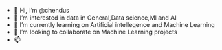 - 👋 Hi, I’m @chendus
- 👀 I’m interested in data in General,Data science,Ml and AI
- 🌱 I’m currently learning on Artificial intellegence and Machine Learning
- 💞️ I’m looking to collaborate on Machine Learning projects
- 📫 

<!---
chendus/chendus is a ✨ special ✨ repository because its `README.md` (this file) appears on your GitHub profile.
You can click the Preview link to take a look at your changes.
--->
